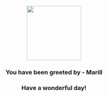 <p align="center">
    <img src="https://raw.githubusercontent.com/PokeAPI/sprites/master/sprites/pokemon/183.png" width="150" height="150">
</p>
<h3 align="center">You have been greeted by - <b>Marill</b></h3>
<h3 align="center">Have a wonderful day!</h3>
